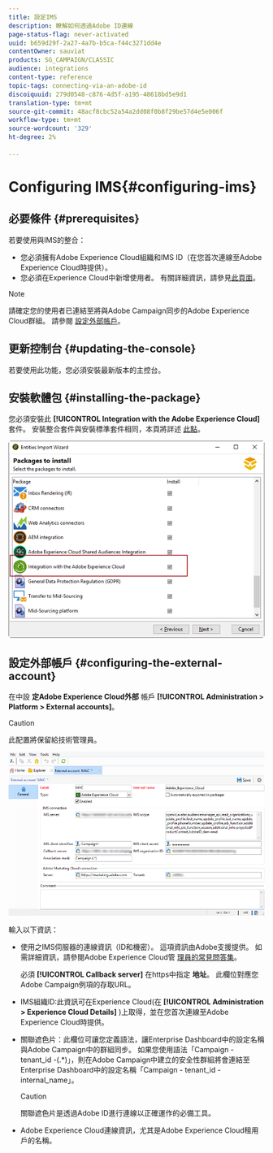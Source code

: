 ```yaml
---
title: 設定IMS
description: 瞭解如何透過Adobe ID連線
page-status-flag: never-activated
uuid: b659d29f-2a27-4a7b-b5ca-f44c3271dd4e
contentOwner: sauviat
products: SG_CAMPAIGN/CLASSIC
audience: integrations
content-type: reference
topic-tags: connecting-via-an-adobe-id
discoiquuid: 279d0548-c876-4d5f-a195-48618bd5e9d1
translation-type: tm+mt
source-git-commit: 48acf8cbc52a54a2dd08f0b8f29be57d4e5e006f
workflow-type: tm+mt
source-wordcount: '329'
ht-degree: 2%

---
```



# Configuring IMS{#configuring-ims}

## 必要條件 {#prerequisites}

若要使用與IMS的整合：

* 您必須擁有Adobe Experience Cloud組織和IMS ID（在您首次連線至Adobe Experience Cloud時提供）。
* 您必須在Experience Cloud中新增使用者。 有關詳細資訊，請參見[此頁面](https://docs.adobe.com/content/help/en/core-services/interface/manage-users-and-products/admin-getting-started.html)。

>[!NOTE]
>
>請確定您的使用者已連結至將與Adobe Campaign同步的Adobe Experience Cloud群組。 請參閱 [設定外部帳戶](#configuring-the-external-account)。

## 更新控制台 {#updating-the-console}

若要使用此功能，您必須安裝最新版本的主控台。

## 安裝軟體包 {#installing-the-package}

您必須安裝此 **[!UICONTROL Integration with the Adobe Experience Cloud]** 套件。 安裝整合套件與安裝標準套件相同，本頁將詳述 [此點](../../installation/using/installing-campaign-standard-packages.md)。

![](assets/ims_6.png)

## 設定外部帳戶 {#configuring-the-external-account}

在中設 **定Adobe Experience Cloud外部** 帳戶 **[!UICONTROL Administration > Platform > External accounts]**。

>[!CAUTION]
>
>此配置將保留給技術管理員。

![](assets/ims_5.png)

輸入以下資訊：

* 使用之IMS伺服器的連線資訊（ID和機密）。 這項資訊由Adobe支援提供。 如需詳細資訊，請參閱Adobe Experience Cloud管 [理員的常見問答集](https://docs.adobe.com/content/help/en/core-services/interface/manage-users-and-products/faq.html)。

   必須 **[!UICONTROL Callback server]** 在https中指定 **地址**。 此欄位對應您Adobe Campaign例項的存取URL。

* IMS組織ID:此資訊可在Experience Cloud(在 **[!UICONTROL Administration > Experience Cloud Details]** )上取得，並在您首次連線至Adobe Experience Cloud時提供。
* 關聯遮色片：此欄位可讓您定義語法，讓Enterprise Dashboard中的設定名稱與Adobe Campaign中的群組同步。 如果您使用語法「Campaign - tenant_id -(.*)」，則在Adobe Campaign中建立的安全性群組將會連結至Enterprise Dashboard中的設定名稱「Campaign - tenant_id - internal_name」。

   >[!CAUTION]
   >
   >關聯遮色片是透過Adobe ID進行連線以正確運作的必備工具。

* Adobe Experience Cloud連線資訊，尤其是Adobe Experience Cloud租用戶的名稱。

